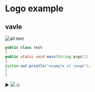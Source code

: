 # Logo example
## vavle
![alt text](https://upload.wikimedia.org/wikipedia/commons/8/83/Steam_icon_logo.svg)

```java
public class test
{
public static void main(String args[])
{
System.out.println("example of image");
}
}
```
:arrow_forward:
[![](http://img.youtube.com/vi/JAuZLo7UKbE/0.jpg)](http://www.youtube.com/watch?v=JAuZLo7UKbE "")
:zipper_mouth_face:

